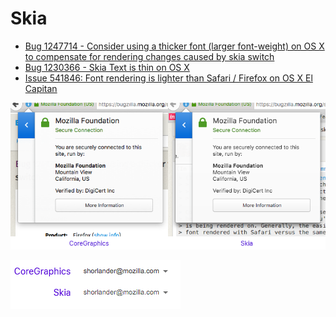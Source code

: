 # Skia

* [Bug 1247714 - Consider using a thicker font (larger font-weight) on OS X to compensate for rendering changes caused by skia switch](https://bugzilla.mozilla.org/show_bug.cgi?id=1247714)
* [Bug 1230366 - Skia Text is thin on OS X](https://bugzilla.mozilla.org/show_bug.cgi?id=1230366)
* [Issue 541846: Font rendering is lighter than Safari / Firefox on OS X El Capitan](https://code.google.com/p/chromium/issues/detail?id=541846)

![](skia-vs-cg.png)

![](Untitled-1.png)

